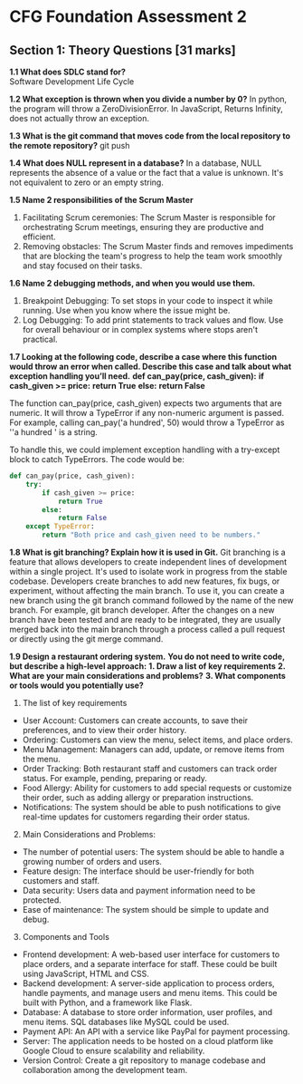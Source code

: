 # CFG Foundation Assessment 2 
## Section 1: Theory Questions [31 marks] 
**1.1 What does SDLC stand for?**  
Software Development Life Cycle


**1.2 What exception is thrown when you divide a number by 0?**
In python, the program will throw a ZeroDivisionError. In JavaScript, Returns Infinity, does not actually throw an exception.

**1.3 What is the git command that moves code from the local repository to the remote repository?** 
git push 

**1.4 What does NULL represent in a database?** 
In a database, NULL represents the absence of a value or the fact that a value is unknown. It's not equivalent to zero or an empty string.


**1.5 Name 2 responsibilities of the Scrum Master**
1. Facilitating Scrum ceremonies: The Scrum Master is responsible for orchestrating Scrum meetings, ensuring they are productive and efficient. 
2. Removing obstacles: The Scrum Master finds and removes impediments that are blocking the team's progress to help the team work smoothly and stay focused on their tasks.

**1.6 Name 2 debugging methods, and when you would use them.** 
1. Breakpoint Debugging: To set stops in your code to inspect it while running. Use when you know where the issue might be.
2. Log Debugging: To add print statements to track values and flow. Use for overall behaviour or in complex systems where stops aren't practical.

**1.7 Looking at the following code, describe a case where this function would throw an error when called. Describe this case and talk about what exception handling you’ll need.** 
**def can_pay(price, cash_given):**
    **if cash_given >= price:**
        **return True**
   **else:**
 **return False**

The function can_pay(price, cash_given) expects two arguments that are numeric. It will throw a TypeError if any non-numeric argument is passed. 
For example, calling can_pay('a hundred', 50) would throw a TypeError as ''a hundred ' is a string.

To handle this, we could implement exception handling with a try-except block to catch TypeErrors. The code would be:
```python
def can_pay(price, cash_given): 
    try: 
        if cash_given >= price: 
            return True 
        else: 
            return False 
    except TypeError: 
        return "Both price and cash_given need to be numbers."
```


**1.8 What is git branching? Explain how it is used in Git.**
Git branching is a feature that allows developers to create independent lines of development within a single project. It's used to isolate work in progress from the stable codebase. Developers create branches to add new features, fix bugs, or experiment, without affecting the main branch.
To use it, you can create a new branch using the git branch command followed by the name of the new branch. For example, git branch developer.
After the changes on a new branch have been tested and are ready to be integrated, they are usually merged back into the main branch through a process called a pull request or directly using the git merge command.

**1.9 Design a restaurant ordering system.** 
**You do not need to write code, but describe a high-level approach:** 
**1.	Draw a list of key requirements**
**2.	What are your main considerations and problems?**
**3.	What components or tools would you potentially use?**

1. The list of key requirements
- User Account: Customers can create accounts, to save their preferences, and to view their order history.
- Ordering: Customers can view the menu, select items, and place orders.
- Menu Management: Managers can add, update, or remove items from the menu.
- Order Tracking: Both restaurant staff and customers can track order status. For example, pending, preparing or ready.
- Food Allergy: Ability for customers to add special requests or customize their order, such as adding allergy or preparation instructions.
- Notifications: The system should be able to push notifications to give real-time updates for customers regarding their order status.

2. Main Considerations and Problems:
- The number of potential users: The system should be able to handle a growing number of orders and users.
- Feature design: The interface should be user-friendly for both customers and staff.
- Data security: Users data and payment information need to be protected. 
- Ease of maintenance: The system should be simple to update and debug.

3. Components and Tools
- Frontend development: A web-based user interface for customers to place orders, and a separate interface for staff. These could be built using JavaScript, HTML and CSS.
- Backend development: A server-side application to process orders, handle payments, and manage users and menu items. This could be built with Python, and a framework like Flask.
- Database: A database to store order information, user profiles, and menu items. SQL databases like MySQL could be used.
- Payment API: An API with a service like PayPal for payment processing.
- Server: The application needs to be hosted on a cloud platform like Google Cloud to ensure scalability and reliability.
- Version Control: Create a git repository to manage codebase and collaboration among the development team.


